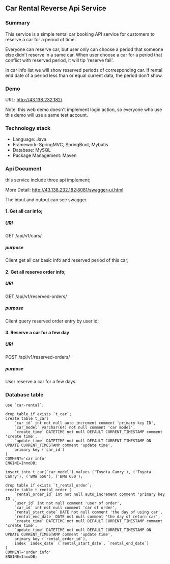 ## Car Rental Reverse Api Service

### Summary

This service is a simple rental car booking API service for customers to reserve a car for a period of time.

Everyone can reserve car, but user only can choose a period that someone else didn't reserve in a same car. When user choose a car for a period that conflict with reserved period, it will tip 'reserve fail'.

In car info list we will show reserved periods of corresponding car. If rental end date of a period less than or equal current data, the period don't show.

### Demo

URL: http://43.138.232.182/

Note: this web demo doesn't implement login action, so everyone who use this demo will use a same test account.

### Technology stack

* Language: Java
* Framework: SpringMVC, SpringBoot, Mybatis
* Database: MySQL
* Package Management: Maven

### Api Document

this service include three api implement;

More Detail: http://43.138.232.182:8081/swagger-ui.html

The input and output can see swagger.
#### 1. Get all car info;

##### URI

GET /api/v1/cars/

##### purpose

Client get all car basic info and reserved period of this car;

#### 2. Get all reserve order info;

##### URI

GET /api/v1/reserved-orders/

##### purpose

Client query reserved order entry by user id;

#### 3. Reserve a car for a few day

##### URI

POST /api/v1/reserved-orders/

##### purpose

User reserve a car for a few days.

### Database table

```
use `car-rental`;

drop table if exists `t_car`;
create table t_car(
    `car_id` int not null auto_increment comment 'primary key ID',
    `car_model` varchar(64) not null comment 'car model',
    `create_time` DATETIME not null DEFAULT CURRENT_TIMESTAMP comment 'create time',
    `update_time` DATETIME not null DEFAULT CURRENT_TIMESTAMP ON UPDATE CURRENT_TIMESTAMP comment 'update time',
    primary key (`car_id`)
)
COMMENT='car info'
ENGINE=InnoDB;

insert into t_car(`car_model`) values ('Toyota Camry'), ('Toyota Camry'), ('BMW 650'), ('BMW 650');

drop table if exists `t_rental_order`;
create table t_rental_order (
    `rental_order_id` int not null auto_increment comment 'primary key ID',
    `user_id` int not null comment 'user of order',
    `car_id` int not null comment 'car of order',
    `rental_start_date` DATE not null comment 'the day of using car',
    `rental_end_date` DATE not null comment 'the day of return car',
    `create_time` DATETIME not null DEFAULT CURRENT_TIMESTAMP comment 'create time',
    `update_time` DATETIME not null DEFAULT CURRENT_TIMESTAMP ON UPDATE CURRENT_TIMESTAMP comment 'update time',
    primary key (`rental_order_id`),
    index `index_date` (`rental_start_date`, `rental_end_date`)
)
COMMENT='order info'
ENGINE=InnoDB;
```